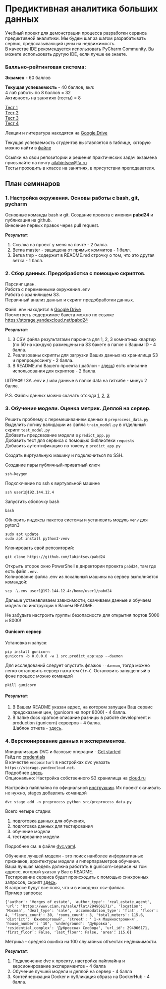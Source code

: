 # Предиктивная аналитика больших данных 

Учебный проект для демонстрации процесса разработки сервиса предиктивной аналитики. 
Мы будем шаг за шагом разрабатывать сервис, предсказывающий цены на недвижимость.  
В качестве IDE рекомендуется использовать PyCharm Community. Вы можете использовать другую IDE, если лучше ее знаете.  


### Балльно-рейтинговая система:  

**Экзамен** - 60 баллов  

**Текущая успеваемость** - 40 баллов, вкл:  
4 лаб работы по 8 баллов = 32  
Активность на занятиях (тесты) = 8  

[Тест 1](https://campus.fa.ru/mod/quiz/view.php?id=536912)  
[Тест 2](https://campus.fa.ru/mod/quiz/view.php?id=536914)  
[Тест 3](https://campus.fa.ru/mod/quiz/view.php?id=536916)  
[Тест 4](https://campus.fa.ru/mod/quiz/view.php?id=536918)  

Лекции и литература находятся на [Google Drive](https://drive.google.com/drive/folders/1cUry7oySkAJ5OB5lMGQcMceTO2nWxUHT?usp=drive_link)  

Текущая успеваемость студентов выставляется в таблице, которую можно найти в [файле](docs/results.csv)

Ссылки на свои репозитории и решения практических задач экзамена присылайте на почту ailabintsev@fa.ru   
Тесты проходить в классе на занятиях, в присутствии преподавателя.  

## План семинаров

### 1. Настройка окружения. Основы работы с bash, git, pycharm
Основные команды bash и git. 
Создание проекта с именем **pabd24** и публикация на github.  
Внесение первых правок через pull request.  

**Результат:**  
1. Cсылка на проект у меня на почте - 2 балла. 
2. Ветка master - защищена от прямых коммитов - 1 балл. 
3. Ветка tmp - содержит в README.md строчку о том, что это другая ветка - 1 балл. 

### 2. Сбор данных. Предобработка с помощью скриптов.  
Парсинг циан.  
Работа с переменными окружения .env  
Работа с хранилищем S3.  
Первичный анализ данных и скрипт предобработки данных.  

Файл .env находится в [Google Drive](https://drive.google.com/drive/folders/1cUry7oySkAJ5OB5lMGQcMceTO2nWxUHT?usp=drive_link)    
Посмотреть содержимое бакета можно по ссылке https://storage.yandexcloud.net/pabd24  

**Результат:**  
1. 3 CSV файла результатами парсинга для 1, 2, 3 комнатных квартир (по 50 на каждую) размещены на S3 бакете в папке с Вашим ID - 4 балла.  
2. Реализованы скрипты для загрузки Ваших данных из хранилища S3 и препроцессингу - 2 балла.   
3. В README.md Вашего проекта (шаблон - [здесь](docs/README.template.md)) есть описание использования для скриптов - 2 балла. 

ШТРАФ!!! ЗА .env и / или данные в папке data на гитхабе - минус 2 балла.  


P.S. Файлы данных можно скачать отсюда [1](https://storage.yandexcloud.net/pabd24/data/raw/cian_flat_sale_1_50_moskva_26_Apr_2024_14_08_32_338904.csv), 
[2](https://storage.yandexcloud.net/pabd24/data/raw/cian_flat_sale_1_50_moskva_26_Apr_2024_14_15_43_988750.csv), 
[3](https://storage.yandexcloud.net/pabd24/data/raw/cian_flat_sale_1_50_moskva_26_Apr_2024_14_22_17_675082.csv)

### 3. Обучение модели. Оценка метрик. Деплой на сервер.  
Решить проблему с перемешиванием данных в `preprocess_data.py`  
Выделить логику валидации из файла `train_model.py` в отдельный скрипт `test_model.py`  
Добавить  предсказание модели в `predict_app.py`   
Добавить тест для сервиса с помощью библиотеки `requests`  
Добавить  аутентификацию по токену в `predict_app.py`      

Создать виртуальную машину и подключиться по SSH.  

Создание пары публичный-приватный ключ 
```shell
ssh-keygen
```
Подключение по ssh к виртуальной машине
```shell
ssh user1@192.144.12.4 
```
Запустить оболочку bash
```shell
bash
```
Обновить индексы пакетов системы и  установить модуль `venv` для pyton3  
```shell
sudo apt update
sudo apt install python3-venv
```
Клонировать свой репозиторий:
```shell
git clone https://github.com/labintsev/pabd24
```
Открыть второе окно PowerShell в директории проекта `pabd24`, там где есть файл `.env`.  
Копирование файла .env из локальный машины на сервер выполняется командой:  
```shell
scp .\.env user1@192.144.12.4:/home/user1/pabd24
```
Дальше устанавливаем зависимости, скачиваем данные и обучаем модель по инструкции в Вашем README.  

Не забудьте настроить группы безопасности для открытия портов 5000 и 8000!  

#### Gunicorn сервер
Установка и запуск: 
```shell
pip install gunicorn
gunicorn -b 0.0.0.0 -w 1 src.predict_app:app --daemon
```
Для исследований следует опустить флажок `--daemon`, тогда можно легко остановить сервер нажатем `Ctr-C`. 
Остановить запущенный в фоне процесс можно командой 
```shell
pkill gunicorn
```

#### Результат: 
1. В Вашем README указан адрес, на котором запущен Ваш сервис предсказания цен, (gunicorn на порт 8000) - 4 балла.  
2. В папке docs краткое описание разницы в работе development и production (gunicorn) серверов - 4 балла.  
Шаблон отчета - [здесь](docs/report_3.md). 

### 4. Версионирование данных и экспериментов. 
Инициализация DVC и базовые операции - [Get started](https://dvc.org/doc/start?tab=Windows-Cmd-)  
Гайд по [credentials](https://yandex.cloud/ru/docs/storage/tools/aws-cli#config-files)  
В качестве `endpointurl` в настройках dvc указать `https://storage.yandexcloud.net`.  
Подробнее [здесь](https://dvc.org/doc/user-guide/data-management/remote-storage/amazon-s3#s3-compatible-servers-non-amazon)    
Опционально: Настройка собственного S3 хранилища на [cloud.ru](https://cloud.ru/ru/docs/s3e/ug/topics/tools__sdk-python.html)  

Настройка пайплайна по официальной [инструкции](https://dvc.org/doc/start/data-pipelines/data-pipelines). 
Их проект скачивать не нужно, stages добавлять командой 
```
dvc stage add -n preprocess python src/preprocess_data.py
```
Всего четыре стадии: 
1. подготовка данных для обучения,
2. подготовка данных для тестирования
3. обучение модели
4. тестирование модели
   
Подробнее см. в файле [dvc.yaml](dvc.yaml).  

Обучение лучшей модели - это поиск наиболее информативных признаков, архитектуры модели и гиперпараметров обучения.  
Ваша лучшая модель должна работать в gunicorn-сервисе на том адресе, который указан у Вас в README.  
Тестирование сервиса будет происходить с помощью синхронных запросов, скрипт [здесь](grads/service_test.py).  
В запросе будут все поля, что и в исходных csv-файлах.  
Пример запроса: 
```
{'author': 'Verges of estate', 'author_type': 'real_estate_agent', 'url': 'https://www.cian.ru/sale/flat/294966171/', 'location': 'Москва', 'deal_type': 'sale', 'accommodation_type': 'flat', 'floor': 4, 'floors_count': 30, 'rooms_count': 3, 'total_meters': 115.6, 'district': 'Южнопортовый', 'street': ' 1-я Машиностроения', 'house_number': '10', 'underground': 'Дубровка', 'residential_complex': 'Дубровская Слобода', 'url_id': 294966171, 'first_floor': False, 'last_floor': False, 'area': 115.6}
```
Метрика - средняя ошибка на 100 случайных объектах недвижимости.  


**Результат:**
1. Подключение dvc к проекту, настройка пайплайна и версионирование экспериментов  - 4 балла
2. Обучение лучшей модели и деплой на сервер - 4 балла   
3. Контейнеризация Docker и публикация образа на DockerHub - 4 балла.
